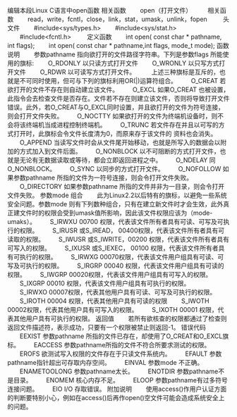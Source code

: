 编辑本段Linux C语言中open函数
相关函数
　　open（打开文件）
　　 相关函数
　　read，write，fcntl，close，link，stat，umask，unlink，fopen
　　 头文件
　　#include<sys/types.h>
　　#include<sys/stat.h>
　　#include<fcntl.h>
　　 定义函数
　　int open( const char * pathname, int flags);
　　int open( const char * pathname,int flags, mode_t mode);
函数说明
　　参数pathname 指向欲打开的文件路径字符串。下列是参数flags 所能使用的旗标:
　　O_RDONLY 以只读方式打开文件
　　O_WRONLY 以只写方式打开文件
　　O_RDWR 以可读写方式打开文件。
　　 上述三种旗标是互斥的，也就是不可同时使用，但可与下列的旗标利用OR(|)运算符组合。
　　O_CREAT 若欲打开的文件不存在则自动建立该文件。
　　O_EXCL 如果O_CREAT 也被设置，此指令会去检查文件是否存在。文件若不存在则建立该文件，否则将导致打开文件错误。此外，若O_CREAT与O_EXCL同时设置，并且欲打开的文件为符号连接，则会打开文件失败。
　　O_NOCTTY 如果欲打开的文件为终端机设备时，则不会将该终端机当成进程控制终端机。
　　O_TRUNC 若文件存在并且以可写的方式打开时，此旗标会令文件长度清为0，而原来存于该文件的 资料也会消失。
　　O_APPEND 当读写文件时会从文件尾开始移动，也就是所写入的数据会以附加的方式加入到文件后面。
　　O_NONBLOCK 以不可阻断的方式打开文件，也就是无论有无数据读取或等待，都会立即返回进程之中。
　　O_NDELAY 同O_NONBLOCK。
　　O_SYNC 以同步的方式打开文件。
　　O_NOFOLLOW 如果参数pathname 所指的文件为一符号连接，则会令打开文件失败。
　　O_DIRECTORY 如果参数pathname 所指的文件并非为一目录，则会令打开文件失败。
参数mode 组合
　　此为Linux2.2以后特有的旗标，以避免一些系统安全问题。参数mode 则有下列数种组合，只有在建立新文件时才会生效，此外真正建文件时的权限会受到umask值所影响，因此该文件权限应该为（mode-umaks）。
　　S_IRWXU 00700 权限，代表该文件所有者具有可读、可写及可执行的权限。
　　S_IRUSR 或S_IREAD， 00400权限，代表该文件所有者具有可读取的权限。
　　S_IWUSR 或S_IWRITE，00200 权限，代表该文件所有者具有可写入的权限。
　　S_IXUSR 或S_IEXEC， 00100 权限，代表该文件所有者具有可执行的权限。
　　S_IRWXG 00070权限，代表该文件用户组具有可读、可写及可执行的权限。
　　S_IRGRP 00040 权限，代表该文件用户组具有可读的权限。
　　S_IWGRP 00020权限，代表该文件用户组具有可写入的权限。
　　S_IXGRP 00010 权限，代表该文件用户组具有可执行的权限。
　　S_IRWXO 00007权限，代表其他用户具有可读、可写及可执行的权限。
　　S_IROTH 00004 权限，代表其他用户具有可读的权限
　　S_IWOTH 00002权限，代表其他用户具有可写入的权限。
　　S_IXOTH 00001 权限，代表其他用户具有可执行的权限。
返回值
　　若所有欲核查的权限都通过了检查则返回文件描述符，表示成功，只要有一个权限被禁止则返回-1。
错误代码
　　EEXIST 参数pathname 所指的文件已存在，却使用了O_CREAT和O_EXCL旗标。
　　EACCESS 参数pathname所指的文件不符合所要求测试的权限。
　　EROFS 欲测试写入权限的文件存在于只读文件系统内。
　　EFAULT 参数pathname指针超出可存取内存空间。
　　EINVAL 参数mode 不正确。
　　ENAMETOOLONG 参数pathname太长。
　　ENOTDIR 参数pathname不是目录。
　　ENOMEM 核心内存不足。
　　ELOOP 参数pathname有过多符号连接问题。
　　EIO I/O 存取错误。
附加说明
　　使用access()作用户认证方面的判断要特别小心，例如在access()后再作open()空文件可能会造成系统安全上的问题。